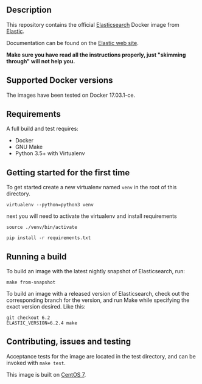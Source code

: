 ## Description

This repository contains the official [Elasticsearch](https://www.elastic.co/products/elasticsearch) Docker image from [Elastic](https://www.elastic.co/).

Documentation can be found on the [Elastic web site](https://www.elastic.co/guide/en/elasticsearch/reference/current/docker.html).

**Make sure you have read all the instructions properly, just "skimming through" will not help you.**

## Supported Docker versions

The images have been tested on Docker 17.03.1-ce.

## Requirements

A full build and test requires:

- Docker
- GNU Make
- Python 3.5+ with Virtualenv

## Getting started for the first time

To get started create a new virtualenv named `venv` in the root of this directory.

```
virtualenv --python=python3 venv
```

next you will need to activate the virtualenv and install requirements

```
source ./venv/bin/activate
```

```
pip install -r requirements.txt
```

## Running a build
To build an image with the latest nightly snapshot of Elasticsearch, run:
```
make from-snapshot
```

To build an image with a released version of Elasticsearch, check out the corresponding
branch for the version, and run Make while specifying the exact version desired.
Like this:
```
git checkout 6.2
ELASTIC_VERSION=6.2.4 make
```

## Contributing, issues and testing

Acceptance tests for the image are located in the test directory, and can be invoked with `make test`.

This image is built on [CentOS 7](https://github.com/CentOS/sig-cloud-instance-images/blob/CentOS-7/docker/Dockerfile).
